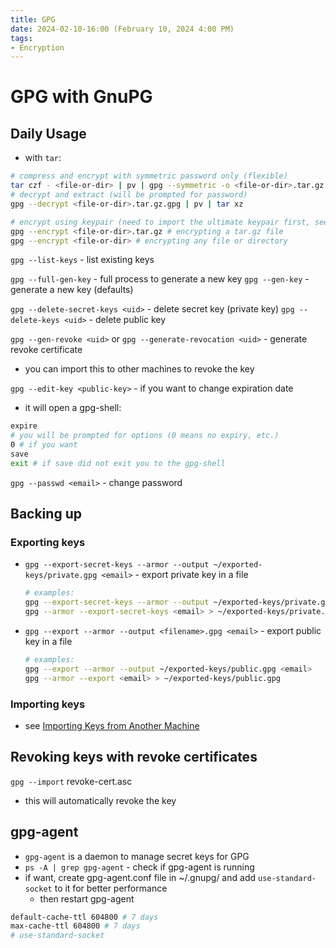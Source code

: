 ```yaml
---
title: GPG
date: 2024-02-10-16:00 (February 10, 2024 4:00 PM)
tags:
- Encryption
---
```


# GPG with GnuPG

## Daily Usage
- with `tar`:
```bash
# compress and encrypt with symmetric password only (flexible)
tar czf - <file-or-dir> | pv | gpg --symmetric -o <file-or-dir>.tar.gz.gpg
# decrypt and extract (will be prompted for password)
gpg --decrypt <file-or-dir>.tar.gz.gpg | pv | tar xz

# encrypt using keypair (need to import the ultimate keypair first, see below)
gpg --encrypt <file-or-dir>.tar.gz # encrypting a tar.gz file
gpg --encrypt <file-or-dir> # encrypting any file or directory
```

`gpg --list-keys` - list existing keys

`gpg --full-gen-key` - full process to generate a new key
`gpg --gen-key` - generate a new key (defaults)

`gpg --delete-secret-keys <uid>` - delete secret key (private key)
`gpg --delete-keys <uid>` - delete public key

`gpg --gen-revoke <uid>` or `gpg --generate-revocation <uid>` - generate revoke certificate
  - you can import this to other machines to revoke the key

`gpg --edit-key <public-key>` - if you want to change expiration date
  - it will open a gpg-shell:
  ```bash
  expire
  # you will be prompted for options (0 means no expiry, etc.)
  0 # if you want
  save
  exit # if save did not exit you to the gpg-shell
  ```

`gpg --passwd <email>` - change password

## Backing up
### Exporting keys
- `gpg --export-secret-keys --armor --output ~/exported-keys/private.gpg <email>` - export private key in a file
  ```bash
  # examples:
  gpg --export-secret-keys --armor --output ~/exported-keys/private.gpg <email>
  gpg --armor --export-secret-keys <email> > ~/exported-keys/private.gpg
  ``` 
- `gpg --export --armor --output <filename>.gpg <email>` - export public key in a file
  ```bash
  # examples:
  gpg --export --armor --output ~/exported-keys/public.gpg <email>
  gpg --armor --export <email> > ~/exported-keys/public.gpg
  ``` 
### Importing keys
- see [Importing Keys from Another Machine](https://github.com/ejsadiarin/wizardry/blob/main/linux/perfect-grade-password-store.md#importing-keys-from-another-machine)

## Revoking keys with revoke certificates
`gpg --import` revoke-cert.asc
- this will automatically revoke the key

## gpg-agent
- `gpg-agent` is a daemon to manage secret keys for GPG
- `ps -A | grep gpg-agent` - check if gpg-agent is running
- if want, create gpg-agent.conf file in ~/.gnupg/ and add `use-standard-socket` to it for better performance
  - then restart gpg-agent
```bash
default-cache-ttl 604800 # 7 days
max-cache-ttl 604800 # 7 days
# use-standard-socket
```
